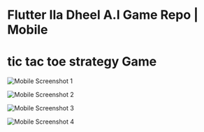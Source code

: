 # Flutter Ila Dheel A.I Game Repo | Mobile
# tic tac toe strategy Game

![Mobile Screenshot 1](screenshots/flutter_01.png)

![Mobile Screenshot 2](screenshots/flutter_02.png)

![Mobile Screenshot 3](screenshots/flutter_03.png)

![Mobile Screenshot 4](screenshots/flutter_04.png)